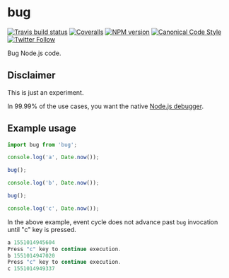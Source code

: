 # bug

[![Travis build status](http://img.shields.io/travis/gajus/bug/master.svg?style=flat-square)](https://travis-ci.org/gajus/bug)
[![Coveralls](https://img.shields.io/coveralls/gajus/bug.svg?style=flat-square)](https://coveralls.io/github/gajus/bug)
[![NPM version](http://img.shields.io/npm/v/bug.svg?style=flat-square)](https://www.npmjs.org/package/bug)
[![Canonical Code Style](https://img.shields.io/badge/code%20style-canonical-blue.svg?style=flat-square)](https://github.com/gajus/canonical)
[![Twitter Follow](https://img.shields.io/twitter/follow/kuizinas.svg?style=social&label=Follow)](https://twitter.com/kuizinas)

Bug Node.js code.

## Disclaimer

This is just an experiment.

In 99.99% of the use cases, you want the native [Node.js debugger](https://nodejs.org/api/debugger.html).

## Example usage

```js
import bug from 'bug';

console.log('a', Date.now());

bug();

console.log('b', Date.now());

bug();

console.log('c', Date.now());

```

In the above example, event cycle does not advance past `bug` invocation until "c" key is pressed.

```js
a 1551014945604
Press "c" key to continue execution.
b 1551014947020
Press "c" key to continue execution.
c 1551014949337

```
